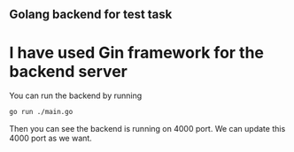 ## Golang backend for test task

# I have used Gin framework for the backend server

You can run the backend by running
```bash
go run ./main.go
```

Then you can see the backend is running on 4000 port.
We can update this 4000 port as we want.
